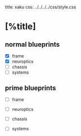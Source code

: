 title: xaku
css:   ../../../../css/style.css

[%title]
========

normal blueprints
-----------------

- [X] frame
- [X] neuroptics
- [ ] chassis
- [ ] systems

prime blueprints
-----------------

- [ ] frame
- [ ] neuroptics
- [ ] chassis
- [ ] systems

